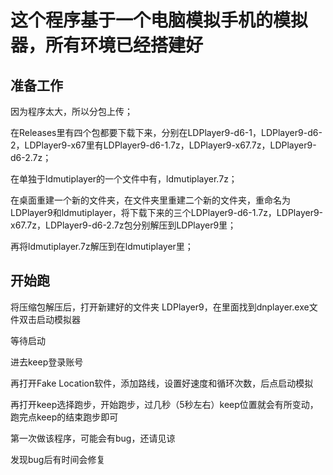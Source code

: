 # **这个程序基于一个电脑模拟手机的模拟器，所有环境已经搭建好**

## 准备工作

因为程序太大，所以分包上传；

在Releases里有四个包都要下载下来，分别在LDPlayer9-d6-1，LDPlayer9-d6-2，LDPlayer9-x67里有LDPlayer9-d6-1.7z，LDPlayer9-x67.7z，LDPlayer9-d6-2.7z；

在单独于ldmutiplayer的一个文件中有，ldmutiplayer.7z；

在桌面重建一个新的文件夹，在文件夹里重建二个新的文件夹，重命名为LDPlayer9和ldmutiplayer，将下载下来的三个LDPlayer9-d6-1.7z，LDPlayer9-x67.7z，LDPlayer9-d6-2.7z包分别解压到LDPlayer9里；

再将ldmutiplayer.7z解压到在ldmutiplayer里；





## 开始跑

将压缩包解压后，打开新建好的文件夹 LDPlayer9，在里面找到dnplayer.exe文件双击启动模拟器

等待启动

进去keep登录账号

再打开Fake Location软件，添加路线，设置好速度和循环次数，后点启动模拟

再打开keep选择跑步，开始跑步，过几秒（5秒左右）keep位置就会有所变动，跑完点keep的结束跑步即可







第一次做该程序，可能会有bug，还请见谅

发现bug后有时间会修复
